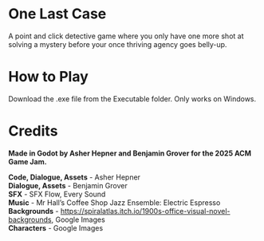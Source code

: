 # One Last Case
A point and click detective game where you only have one more shot at solving a mystery before your once thriving agency goes belly-up.

# How to Play
Download the .exe file from the Executable folder.
Only works on Windows.

# Credits
**Made in Godot by Asher Hepner and Benjamin Grover for the 2025 ACM Game Jam.**

**Code, Dialogue, Assets** - Asher Hepner\
**Dialogue, Assets** - Benjamin Grover\
**SFX** - SFX Flow, Every Sound\
**Music** - Mr Hall’s Coffee Shop Jazz Ensemble: Electric Espresso\
**Backgrounds** - https://spiralatlas.itch.io/1900s-office-visual-novel-backgrounds, Google Images\
**Characters** - Google Images

